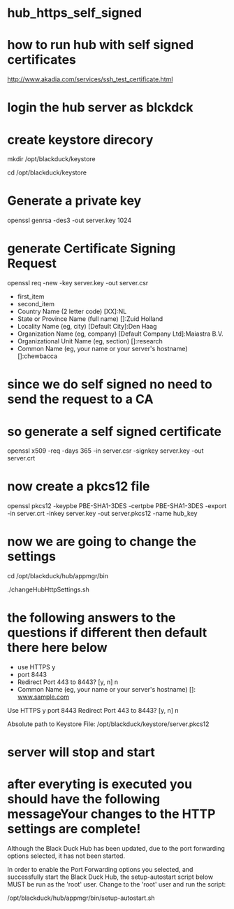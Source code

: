 # hub_https_self_signed




# how to run hub with self signed certificates

http://www.akadia.com/services/ssh_test_certificate.html


# login the hub server as blckdck
# create keystore direcory
mkdir /opt/blackduck/keystore

cd /opt/blackduck/keystore

# Generate a private key
openssl genrsa -des3 -out server.key 1024

# generate Certificate Signing Request
openssl req -new -key server.key -out server.csr


*   first_item
*   second_item
*   Country Name (2 letter code) [XX]:NL
*   State or Province Name (full name) []:Zuid Holland
*   Locality Name (eg, city) [Default City]:Den Haag
*   Organization Name (eg, company) [Default Company Ltd]:Maiastra B.V.
*   Organizational Unit Name (eg, section) []:research
*   Common Name (eg, your name or your server's hostname) []:chewbacca

# since we do self signed no need to send the request to a CA
# so generate a self signed certificate
openssl x509 -req -days 365 -in server.csr -signkey server.key -out server.crt

# now create a pkcs12 file
openssl  pkcs12 -keypbe PBE-SHA1-3DES -certpbe PBE-SHA1-3DES -export -in server.crt -inkey server.key -out server.pkcs12 -name hub_key

# now we are going to change the settings
cd /opt/blackduck/hub/appmgr/bin

./changeHubHttpSettings.sh

# the following answers to the questions if different then default there here below

*   use HTTPS y
*   port 8443
*	Redirect Port 443 to 8443?  [y, n]  n
*	Common Name (eg, your name or your server's hostname) []: www.sample.com

Use HTTPS y
port 8443
Redirect Port 443 to 8443?  [y, n]  n

Absolute path to Keystore File: /opt/blackduck/keystore/server.pkcs12

# server will stop and start

# after everyting is executed you should have the following messageYour changes to the HTTP settings are complete! 

Although the Black Duck Hub has been updated,  due to the port forwarding
options selected, it has not been started.

In order to enable the Port Forwarding options you selected, and 
successfully start the Black Duck Hub, the setup-autostart script below MUST be run as 
the 'root' user.  Change to the 'root' user and run the script:

/opt/blackduck/hub/appmgr/bin/setup-autostart.sh





